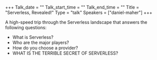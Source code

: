 +++
Talk_date = ""
Talk_start_time = ""
Talk_end_time = ""
Title = "Serverless, Revealed!"
Type = "talk"
Speakers = ["daniel-maher"]
+++

A high-speed trip through the Serverless landscape that answers the following questions:

* What is Serverless?
* Who are the major players?
* How do you choose a provider?
* WHAT IS THE TERRIBLE SECRET OF SERVERLESS?
